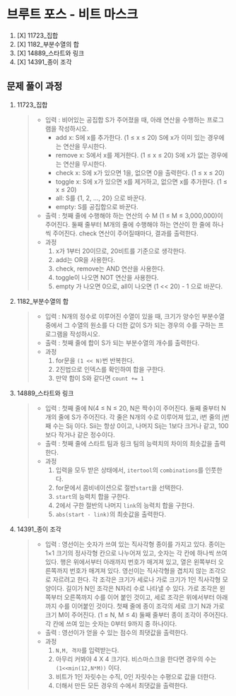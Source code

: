 # 브루트 포스 - 비트 마스크

1. [X] 11723_집합
2. [X] 1182_부분수열의 합
3. [X] 14889_스타트와 링크
4. [X] 14391_종이 조각

## 문제 풀이 과정

1. 11723_집합

    > - 입력 : 비어있는 공집합 S가 주어졌을 때, 아래 연산을 수행하는 프로그램을 작성하시오.
    >   - add x: S에 x를 추가한다. (1 ≤ x ≤ 20) S에 x가 이미 있는 경우에는 연산을 무시한다.
    >   - remove x: S에서 x를 제거한다. (1 ≤ x ≤ 20) S에 x가 없는 경우에는 연산을 무시한다.
    >   - check x: S에 x가 있으면 1을, 없으면 0을 출력한다. (1 ≤ x ≤ 20)
    >   - toggle x: S에 x가 있으면 x를 제거하고, 없으면 x를 추가한다. (1 ≤ x ≤ 20)
    >   - all: S를 {1, 2, ..., 20} 으로 바꾼다.
    >   - empty: S를 공집합으로 바꾼다.
    > - 출력 : 첫째 줄에 수행해야 하는 연산의 수 M (1 ≤ M ≤ 3,000,000)이 주어진다.
    >   둘째 줄부터 M개의 줄에 수행해야 하는 연산이 한 줄에 하나씩 주어진다.
    >   check 연산이 주어질때마다, 결과를 출력한다.
    > - 과정
    >   1. x가 1부터 20이므로, 20비트를 기준으로 생각한다.
    >   2. add는 OR을 사용한다.
    >   3. check, remove는 AND 연산을 사용한다.
    >   4. toggle이 나오면 NOT 연산을 사용한다.
    >   5. empty 가 나오면 0으로, all이 나오면 (1 << 20) - 1 으로 바꾼다.

2. 1182_부분수열의 합

    > - 입력 : N개의 정수로 이루어진 수열이 있을 때, 크기가 양수인 부분수열 중에서 그 수열의 원소를 다 더한 값이 S가 되는 경우의 수를 구하는 프로그램을 작성하시오.
    > - 출력 : 첫째 줄에 합이 S가 되는 부분수열의 개수를 출력한다.
    > - 과정
    >   1. for문을 `(1 << N)`번 반복한다.
    >   2. 2진법으로 인덱스를 확인하여 합을 구한다.
    >   3. 만약 합이 S와 같다면 `count += 1`

3. 14889_스타트와 링크

    > - 입력 : 첫째 줄에 N(4 ≤ N ≤ 20, N은 짝수)이 주어진다. 둘째 줄부터 N개의 줄에 S가 주어진다.
    >   각 줄은 N개의 수로 이루어져 있고, i번 줄의 j번째 수는 Sij 이다. Sii는 항상 0이고, 나머지 Sij는 1보다 크거나 같고, 100보다 작거나 같은 정수이다.
    > - 출력 : 첫째 줄에 스타트 팀과 링크 팀의 능력치의 차이의 최솟값을 출력한다.
    > - 과정
    >   1. 입력을 모두 받은 상태에서, `itertool`의 `combinations`를 인풋한다.
    >   2. for문에서 콤비네이션으로 절반`start`을 선택한다.
    >   3. `start`의 능력치 합을 구한다.
    >   4. 2에서 구한 절반의 나머지 `link`의 능력치 합을 구한다.
    >   5. `abs(start - link)`의 최솟값을 출력한다.

4. 14391_종이 조각

    > - 입력 : 영선이는 숫자가 쓰여 있는 직사각형 종이를 가지고 있다. 종이는 1×1 크기의 정사각형 칸으로 나누어져 있고, 숫자는 각 칸에 하나씩 쓰여 있다. 행은 위에서부터 아래까지 번호가 매겨져 있고, 열은 왼쪽부터 오른쪽까지 번호가 매겨져 있다.
    >   영선이는 직사각형을 겹치지 않는 조각으로 자르려고 한다. 각 조각은 크기가 세로나 가로 크기가 1인 직사각형 모양이다. 길이가 N인 조각은 N자리 수로 나타낼 수 있다.
    >   가로 조각은 왼쪽부터 오른쪽까지 수를 이어 붙인 것이고, 세로 조각은 위에서부터 아래까지 수를 이어붙인 것이다.
    >   첫째 줄에 종이 조각의 세로 크기 N과 가로 크기 M이 주어진다. (1 ≤ N, M ≤ 4)
    >   둘째 줄부터 종이 조각이 주어진다. 각 칸에 쓰여 있는 숫자는 0부터 9까지 중 하나이다.
    > - 출력 : 영선이가 얻을 수 있는 점수의 최댓값을 출력한다.
    > - 과정
    >   1. `N,M, 격자`를 입력받는다.
    >   2. 아무리 커봐야 4 X 4 크기다. 비스마스크을 한다면 경우의 수는 `(1<<min(12,N*M))` 이다.
    >   3. 비트가 1인 자릿수는 수직, 0인 자릿수는 수평으로 값을 더한다.
    >   4. 더해서 만든 모든 경우의 수에서 최댓값을 출력한다.
